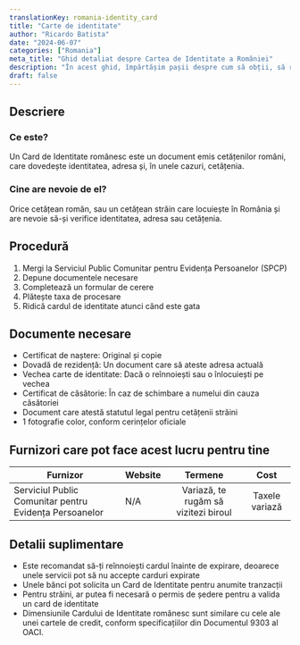 ```yaml
---
translationKey: romania-identity_card
title: "Carte de identitate"
author: "Ricardo Batista"
date: "2024-06-07"
categories: ["Romania"]
meta_title: "Ghid detaliat despre Cartea de Identitate a României"
description: "În acest ghid, împărtășim pașii despre cum să obții, să reînnoiești și să schimbi detalii pe o carte de identitate românească"
draft: false
---
```


## Descriere
### Ce este?
Un Card de Identitate românesc este un document emis cetățenilor români, care dovedește identitatea, adresa și, în unele cazuri, cetățenia.

### Cine are nevoie de el?
Orice cetățean român, sau un cetățean străin care locuiește în România și are nevoie să-și verifice identitatea, adresa sau cetățenia.

## Procedură

1. Mergi la Serviciul Public Comunitar pentru Evidența Persoanelor (SPCP)
2. Depune documentele necesare
3. Completează un formular de cerere
4. Plătește taxa de procesare
5. Ridică cardul de identitate atunci când este gata

## Documente necesare

- Certificat de naștere: Original și copie
- Dovadă de rezidență: Un document care să ateste adresa actuală
- Vechea carte de identitate: Dacă o reînnoiești sau o înlocuiești pe vechea
- Certificat de căsătorie: În caz de schimbare a numelui din cauza căsătoriei
- Document care atestă statutul legal pentru cetățenii străini
- 1 fotografie color, conform cerințelor oficiale

## Furnizori care pot face acest lucru pentru tine

| Furnizor             |     Website          |     Termene    |       Cost      |
| -------------------- | -------------------- |  :------------:  | :------------:  |
| Serviciul Public Comunitar pentru Evidența Persoanelor      |    N/A    |      Variază, te rugăm să vizitezi biroul      |  Taxele variază |

## Detalii suplimentare
- Este recomandat să-ți reînnoiești cardul înainte de expirare, deoarece unele servicii pot să nu accepte carduri expirate
- Unele bănci pot solicita un Card de Identitate pentru anumite tranzacții
- Pentru străini, ar putea fi necesară o permis de ședere pentru a valida un card de identitate
- Dimensiunile Cardului de Identitate românesc sunt similare cu cele ale unei cartele de credit, conform specificațiilor din Documentul 9303 al OACI.